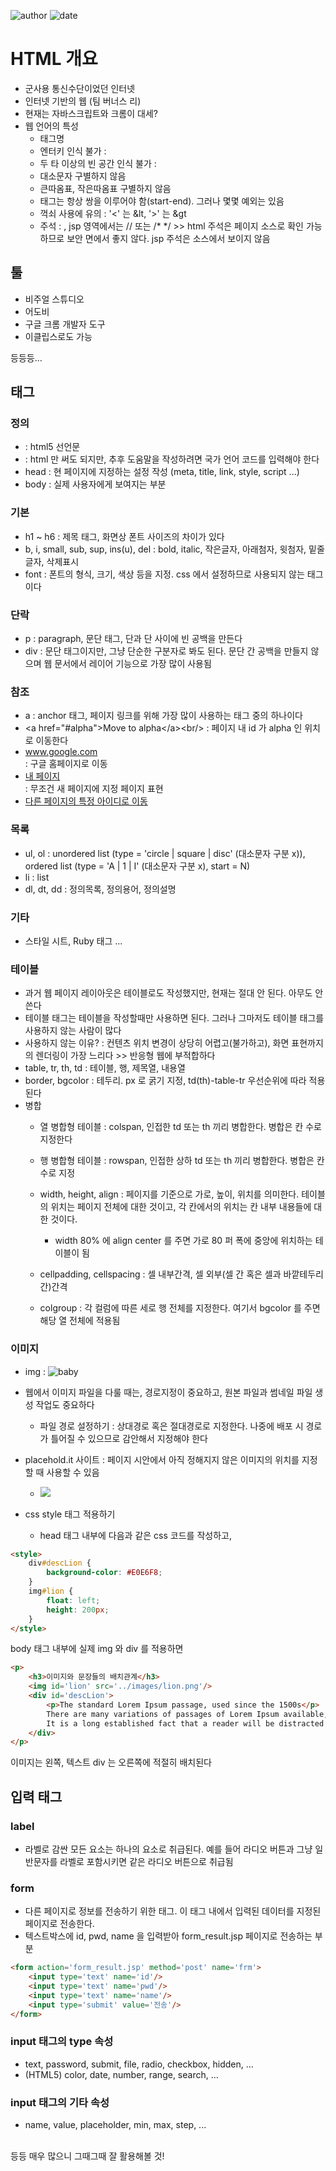 ﻿
![author](https://img.shields.io/badge/author-daesungRa-lightgray.svg?style=flat-square)
![date](https://img.shields.io/badge/date-190103-lightgray.svg?style=flat-square)

# HTML 개요

- 군사용 통신수단이었던 인터넷
- 인터넷 기반의 웹 (팀 버너스 리)
- 현재는 자바스크립트와 크롬이 대세?
- 웹 언어의 특성
	- 태그명
	- 엔터키 인식 불가 : <br/>
	- 두 타 이상의 빈 공간 인식 불가 : &nbsp;
	- 대소문자 구별하지 않음
	- 큰따옴표, 작은따옴표 구별하지 않음
	- 태그는 항상 쌍을 이루어야 함(start-end). 그러나 몇몇 예외는 있음
	- 꺽쇠 사용에 유의 : '<' 는 &lt, '>' 는 &gt
	- 주석 : <!-- -->, jsp 영역에서는 // 또는 /* */ >> html 주석은 페이지 소스로 확인 가능하므로 보안 면에서 좋지 않다. jsp 주석은 소스에서 보이지 않음


## 툴

- 비주얼 스튜디오
- 어도비
- 구글 크롬 개발자 도구
- 이클립스로도 가능

등등등...


## 태그

### 정의
- <!DOCTYPE html> : html5 선언문
- <html lang="ko"> : html 만 써도 되지만, 추후 도움말을 작성하려면 국가 언어 코드를 입력해야 한다
- head : 현 페이지에 지정하는 설정 작성 (meta, title, link, style, script ...)
- body : 실제 사용자에게 보여지는 부분

### 기본
- h1 ~ h6 : 제목 태그, 화면상 폰트 사이즈의 차이가 있다
- b, i, small, sub, sup, ins(u), del : bold, italic, 작은글자, 아래첨자, 윗첨자, 밑줄글자, 삭제표시
- font : 폰트의 형식, 크기, 색상 등을 지정. css 에서 설정하므로 사용되지 않는 태그이다

### 단락
- p : paragraph, 문단 태그, 단과 단 사이에 빈 공백을 만든다
- div : 문단 태그이지만, 그냥 단순한 구분자로 봐도 된다. 문단 간 공백을 만들지 않으며 웹 문서에서 레이어 기능으로 가장 많이 사용됨

### 참조
- a : anchor 태그, 페이지 링크를 위해 가장 많이 사용하는 태그 중의 하나이다
- &lt;a href="#alpha"&gt;Move to alpha&lt;/a&gt;&lt;br/&gt; : 페이지 내 id 가 alpha 인 위치로 이동한다
- <a href='https://www.google.co.kr'>www.google.com</a><br/> : 구글 홈페이지로 이동
- <a href='paragraph.jsp' target='_blank'>내 페이지</a><br/> : 무조건 새 페이지에 지정 페이지 표현
- <a href='http://192.168.0.7:8888/WebTest/html/paragraph.jsp#test1' target='_blank'>다른 페이지의 특정 아이디로 이동</a><br/>

### 목록
- ul, ol : unordered list (type = 'circle | square | disc' (대소문자 구분 x)), ordered list (type = 'A | 1 | I' (대소문자 구분 x), start = N)
- li : list
- dl, dt, dd : 정의목록, 정의용어, 정의설명

### 기타
- 스타일 시트, Ruby 태그 ...

### 테이블
- 과거 웹 페이지 레이아웃은 테이블로도 작성했지만, 현재는 절대 안 된다. 아무도 안 쓴다
- 테이블 태그는 테이블을 작성할때만 사용하면 된다. 그러나 그마저도 테이블 태그를 사용하지 않는 사람이 많다
- 사용하지 않는 이유? : 컨텐츠 위치 변경이 상당히 어렵고(불가하고), 화면 표현까지의 렌더링이 가장 느리다 >> 반응형 웹에 부적합하다
- table, tr, th, td : 테이블, 행, 제목열, 내용열
- border, bgcolor : 테두리. px 로 굵기 지정, td(th)-table-tr 우선순위에 따라 적용된다
- 병합
	* 열 병합형 테이블 : colspan, 인접한 td 또는 th 끼리 병합한다. 병합은 칸 수로 지정한다
	* 행 병합형 테이블 : rowspan, 인접한 상하 td 또는 th 끼리 병합한다. 병합은 칸 수로 지정

	* width, height, align : 페이지를 기준으로 가로, 높이, 위치를 의미한다. 테이블의 위치는 페이지 전체에 대한 것이고, 각 칸에서의 위치는 칸 내부 내용들에 대한 것이다.
		- width 80% 에 align center 를 주면 가로 80 퍼 폭에 중앙에 위치하는 테이블이 됨
	* cellpadding, cellspacing	: 셀 내부간격, 셀 외부(셀 간 혹은 셀과 바깥테두리 간)간격
	* colgroup : 각 컬럼에 따른 세로 행 전체를 지정한다. 여기서 bgcolor 를 주면 해당 열 전체에 적용됨

### 이미지
- img : <img src='../images/baby.png' alt='baby' title='baby'/>
- 웹에서 이미지 파일을 다룰 때는, 경로지정이 중요하고, 원본 파일과 썸네일 파일 생성 작업도 중요하다
	* 파일 경로 설정하기 : 상대경로 혹은 절대경로로 지정한다. 나중에 배포 시 경로가 틀어질 수 있으므로 감안해서 지정해야 한다

- placehold.it 사이트 : 페이지 시안에서 아직 정해지지 않은 이미지의 위치를 지정할 때 사용할 수 있음
	* <img src="http://placehold.it/300x200" />

- css style 태그 적용하기
	* head 태그 내부에 다음과 같은 css 코드를 작성하고,

```HTML
<style>
	div#descLion {
		background-color: #E0E6F8;
	}
	img#lion {
		float: left;
		height: 200px;
	}
</style>
```

body 태그 내부에 실제 img 와 div 를 적용하면

```HTML
<p>
	<h3>이미지와 문장들의 배치관계</h3>
	<img id='lion' src='../images/lion.png'/>
	<div id='descLion'>
		<p>The standard Lorem Ipsum passage, used since the 1500s</p>
		There are many variations of passages of Lorem Ipsum available, but the majority have suffered alteration in some form, by injected humour, or randomised words which don't look even slightly believable. If you are going to use a passage of Lorem Ipsum, you need to be sure there isn't anything embarrassing hidden in the middle of text. All the Lorem Ipsum generators on the Internet tend to repeat predefined chunks as necessary, making this the first true generator on the Internet. It uses a dictionary of over 200 Latin words, combined with a handful of model sentence structures, to generate Lorem Ipsum which looks reasonable. The generated Lorem Ipsum is therefore always free from repetition, injected humour, or non-characteristic words etc.
		It is a long established fact that a reader will be distracted by the readable content of a page when looking at its layout. The point of using Lorem Ipsum is that it has a more-or-less normal distribution of letters, as opposed to using 'Content here, content here', making it look like readable English. Many desktop publishing packages and web page editors now use Lorem Ipsum as their default model text, and a search for 'lorem ipsum' will uncover many web sites still in their infancy. Various versions have evolved over the years, sometimes by accident, sometimes on purpose (injected humour and the like).
	</div>
</p>
```

이미지는 왼쪽, 텍스트 div 는 오른쪽에 적절히 배치된다


## 입력 태그

### label

- 라벨로 감싼 모든 요소는 하나의 요소로 취급된다. 예를 들어 라디오 버튼과 그냥 일반문자를 라벨로 포함시키면 같은 라디오 버튼으로 취급됨

### form

- 다른 페이지로 정보를 전송하기 위한 태그. 이 태그 내에서 입력된 데이터를 지정된 페이지로 전송한다.
- 텍스트박스에 id, pwd, name 을 입력받아 form_result.jsp 페이지로 전송하는 부분

```HTML
<form action='form_result.jsp' method='post' name='frm'>
	<input type='text' name='id'/>
	<input type='text' name='pwd'/>
	<input type='text' name='name'/>
	<input type='submit' value='전송'/>
</form>
```

### input 태그의 type 속성

- text, password, submit, file, radio, checkbox, hidden, ...
- (HTML5) color, date, number, range, search, ...

### input 태그의 기타 속성

- name, value, placeholder, min, max, step, ...


<br/>등등 매우 많으니 그때그때 잘 활용해볼 것!



